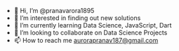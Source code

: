 - 👋 Hi, I’m @pranavarora1895
- 👀 I’m interested in finding out new solutions
- 🌱 I’m currently learning Data Science, JavaScript, Dart
- 💞️ I’m looking to collaborate on Data Science Projects
- 📫 How to reach me aurorapranav187@gmail.com

<!---
pranavarora1895/pranavarora1895 is a ✨ special ✨ repository because its `README.md` (this file) appears on your GitHub profile.
You can click the Preview link to take a look at your changes.
--->
